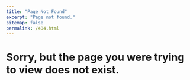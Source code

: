 ```yaml
---
title: "Page Not Found"
excerpt: "Page not found."
sitemap: false
permalink: /404.html
---
```


<div>
    <h1>Sorry, but the page you were trying to view does not exist.</h1>
</div>
